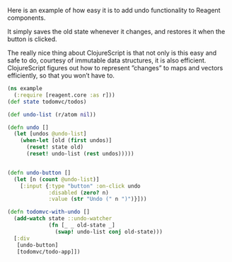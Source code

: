 Here is an example of how easy it is to add undo functionality to Reagent components.

It simply saves the old state whenever it changes, and restores it when the button is clicked.

The really nice thing about ClojureScript is that not only is this easy and safe to do, courtesy of immutable data structures, it is also efficient. ClojureScript figures out how to represent ”changes” to maps and vectors efficiently, so that you won’t have to.

```clojure
(ns example
  (:require [reagent.core :as r]))
(def state todomvc/todos)

(def undo-list (r/atom nil))

(defn undo []
  (let [undos @undo-list]
    (when-let [old (first undos)]
      (reset! state old)
      (reset! undo-list (rest undos)))))


(defn undo-button []
  (let [n (count @undo-list)]
    [:input {:type "button" :on-click undo
             :disabled (zero? n)
             :value (str "Undo (" n ")")}]))

(defn todomvc-with-undo []
  (add-watch state ::undo-watcher
             (fn [_ _ old-state _]
               (swap! undo-list conj old-state)))
  [:div
   [undo-button]
   [todomvc/todo-app]])
```




